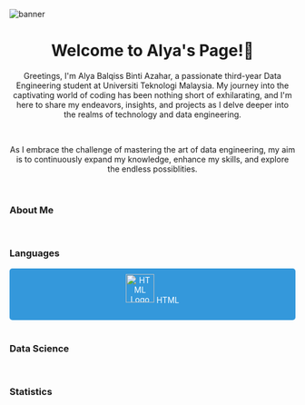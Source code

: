 ![banner](https://github.com/aly4blqss/aly4blqss/assets/121602362/642bf7e9-b9ee-4b54-afc4-05d1aaf94166)

<h1 align="center">Welcome to Alya's Page!🤗</h1>

<p align="center">Greetings, I'm Alya Balqiss Binti Azahar, a passionate third-year Data Engineering student at Universiti Teknologi Malaysia. My journey into the captivating world of coding has been nothing short of exhilarating, and I'm here to share my endeavors, insights, and projects as I delve deeper into the realms of technology and data engineering.</p>
<br>
<p align="center">As I embrace the challenge of mastering the art of data engineering, my aim is to continuously expand my knowledge, enhance my skills, and explore the endless possiblities.</p>
<br>
<h3>About Me</h3>
<br>
<h3>Languages</h3>
<div style="background-color: #3498db; color: white; padding: 10px; text-align: center; border-radius: 5px;">
  <img src="path_to_your_logo.png" alt="HTML Logo" width="50" height="50">
  <span style="vertical-align: middle; line-height: 50px;">HTML</span>
</div>
<br>
<h3>Data Science</h3>
<br>
<h3>Statistics</h3>
<!--
**aly4blqss/aly4blqss** is a ✨ _special_ ✨ repository because its `README.md` (this file) appears on your GitHub profile.

Here are some ideas to get you started:

- 🔭 Greetings, I am Alya Balqiss, a dedicated third-year student pursuing my studies in Data Engineering at Universiti Teknologi Malaysia.
- 🌱 I’m currently learning ...
- 👯 I’m looking to collaborate on ...
- 🤔 I’m looking for help with ...
- 💬 Ask me about ...
- 📫 How to reach me: ...
- 😄 Pronouns: ...
- ⚡ Fun fact: ...
-->
